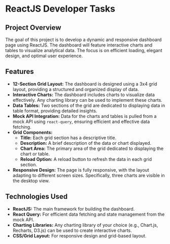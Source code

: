 # ReactJS Developer Tasks

## Project Overview

The goal of this project is to develop a dynamic and responsive dashboard page using ReactJS. The dashboard will feature interactive charts and tables to visualize analytical data. The focus is on efficient loading, elegant design, and optimal user experience.

## Features

- **12-Section Grid Layout:** The dashboard is designed using a 3x4 grid layout, providing a structured and organized display of data.
- **Interactive Charts:** The dashboard includes charts to visualize data effectively. Any charting library can be used to implement these charts.
- **Data Tables:** Two sections of the grid are dedicated to displaying data in table format, providing detailed insights.
- **Mock API Integration:** Data for the charts and tables is pulled from a mock API using `react-query`, ensuring efficient and effective data fetching.
- **Grid Components:**
  - **Title:** Each grid section has a descriptive title.
  - **Description:** A brief description of the data or chart displayed.
  - **Chart Area:** The primary area of the grid dedicated to displaying the chart or table.
  - **Reload Option:** A reload button to refresh the data in each grid section.
- **Responsive Design:** The page is fully responsive, with the layout adapting to different screen sizes. Specifically, three charts are visible in the desktop view.

## Technologies Used

- **ReactJS:** The main framework for building the dashboard.
- **React Query:** For efficient data fetching and state management from the mock API.
- **Charting Libraries:** Any charting library of your choice (e.g., Chart.js, Recharts, D3.js) can be used to create interactive charts.
- **CSS/Grid Layout:** For responsive design and grid-based layout.

